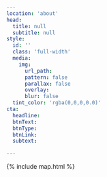 ```yaml
---
location: 'about'
head:
  title: null
  subtitle: null
style:
  id: ''
  class: 'full-width'
  media:
    img:
      url_path:
      pattern: false
      parallax: false
      overlay:
      blur: false
  tint_color: 'rgba(0,0,0,0.0)'  
cta:
  headline:
  btnText:
  btnType:
  btnLink:
  subtext:

---
```



{% include map.html %}
